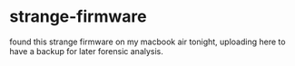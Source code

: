 # strange-firmware

found this strange firmware on my macbook air tonight, uploading here to have a backup for later forensic analysis.

